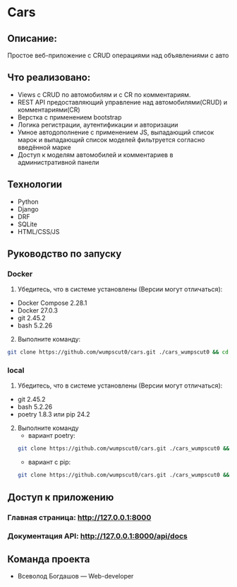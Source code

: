 # Cars

## Описание:
Простое веб-приложение с CRUD операциями над объявлениями с авто

## Что реализовано:
- Views c CRUD по автомобилям и с CR по комментариям.
- REST API предоставляющий управление над автомобилями(CRUD) и комментариями(CR)
- Верстка с применением bootstrap
- Логика регистрации, аутентификации и авторизации
- Умное автодополнение с применением JS, выпадающий список марок и выпадающий список моделей фильтруется согласно введённой марке
- Доступ к моделям автомобилей и комментариев в административной панели

## Технологии
- Python
- Django
- DRF
- SQLite
- HTML/CSS/JS

## Руководство по запуску
### Docker
1. Убедитесь, что в системе установлены (Версии могут отличаться):
- Docker Compose 2.28.1
- Docker 27.0.3
- git 2.45.2
- bash 5.2.26
2. Выполните команду:
```bash
git clone https://github.com/wumpscut0/cars.git ./cars_wumpscut0 && cd ./cars_wumpscut0 && docker-compose up --build
```

### local
1. Убедитесь, что в системе установлены (Версии могут отличаться):
- git 2.45.2
- bash 5.2.26
- poetry 1.8.3 или pip 24.2
2. Выполните команду
   - вариант poetry:
    ```bash
    git clone https://github.com/wumpscut0/cars.git ./cars_wumpscut0 && cd ./cars_wumpscut0 && python poetry install -E other && poetry shell && python manage.py makemigrations && python manage.py migrate && python manage.py runserver
    ```
   - вариант с pip:
    ```bash
    git clone https://github.com/wumpscut0/cars.git ./cars_wumpscut0 && cd ./cars_wumpscut0 && python python -m venv .venv_CfRhiWwupo && soruce .venv_CfRhiWwupo/bin/activate && pip install -r requirements.txt && python manage.py makemigrations && python manage.py migrate && python manage.py runserver
    ```
## Доступ к приложению
### Главная страница: http://127.0.0.1:8000
### Документация API: http://127.0.0.1:8000/api/docs

## Команда проекта
- Всеволод Богдашов — Web-developer
